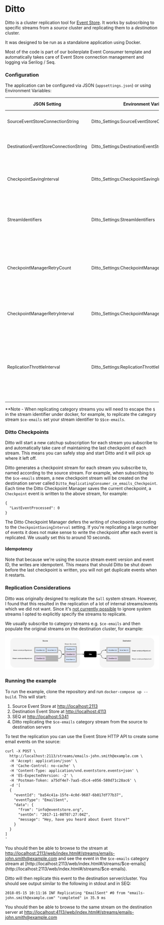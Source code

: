 # Ditto

Ditto is a cluster replication tool for [Event Store](http://eventstore.org). It works by subscribing to specific streams from a _source_ cluster and replicating them to a _destination_ cluster.

It was designed to be run as a standalone application using Docker. 

Most of the code is part of our boilerplate Event Consumer template and automatically takes care of Event Store connection management and logging via Serilog / Seq.

### Configuration

The application can be configured via JSON (`appsettings.json`) or using Environment Variables:

| JSON Setting | Environment Variable | Default Value | Description |
| ------------ | -------------------- | ----------- | ----------- |
| SourceEventStoreConnectionString | Ditto_Settings:SourceEventStoreConnectionString |   | The source event store connection string |
| DestinationEventStoreConnectionString | Ditto_Settings:DestinationEventStoreConnectionString |   | The destination event store connection string |
| CheckpointSavingInterval | Ditto_Settings:CheckpointSavingInterval | 5000 | The interval in milliseconds before the current checkpoint is saved |
| StreamIdentifiers | Ditto_Settings:StreamIdentifiers |  | Semi-colon (`;`) separated identifiers of streams that should be replicated* |
| CheckpointManagerRetryCount | Ditto_Settings:CheckpointManagerRetryCount | 5 | The number of times the Checkpoint Manager should attempt to save the Checkpoint in the event of a failure
| CheckpointManagerRetryInterval | Ditto_Settings:CheckpointManagerRetryInterval | 1000 | The interval in milliseconds between Checkpoint Manager retries |
| ReplicationThrottleInterval | Ditto_Settings:ReplicationThrottleInterval | 0 | The interval in milliseconds to wait between events. This can be useful if you want to reduce the load on your source server |


**Note - When replicating category streams you will need to escape the `$` in the stream identifier under docker, for example, to replicate the category stream `$ce-emails` set your stream identifier to `$$ce-emails`.

### Ditto Checkpoints

Ditto will start a new catchup subscription for each stream you subscribe to and automatically take care of maintaining the last checkpoint of each stream. This means you can safely stop and start Ditto and it will pick up where it left off. 

Ditto generates a checkpoint stream for each stream you subscribe to, named according to the source stream. For example, when subscribing to the `$ce-emails` stream, a new checkpoint stream will be created on the destination server called `Ditto_ReplicatingConsumer_ce_emails_Checkpoint`. Each time the Ditto Checkpoint Manager saves the current checkpoint, a `Checkpoint` event is written to the above stream, for example:

```
{
  "LastEventProcessed": 0
}
```

The Ditto Checkpoint Manager defers the writing of checkpoints according to the `CheckpointSavingInterval` setting. If you're replicating a large number of events it does not make sense to write the checkpoint after each event is replicated. We usually set this to around 10 seconds.

#### Idempotency

Note that because we're using the source stream event version and event ID, the writes are idempotent. This means that should Ditto be shut down before the last checkpoint is written, you will not get duplicate events when it restarts.

### Replication Considerations

Ditto was originally designed to replicate the `$all` system stream. However, I found that this resulted in the replication of a lot of internal streams/events which we did not want. Since it's [not currently possible](https://github.com/EventStore/EventStore/issues/718) to ignore system streams I opted to explicitly specify the streams to replicate.

We usually subscribe to category streams e.g. `$ce-emails` and then populate the original streams on the destination cluster, for example:

![Ditto in action](docs/img/ditto.png)

### Running the example

To run the example, clone the repository and run `docker-compose up --build`. This will start:

1. Source Event Store at [http://localhost:2113](http://localhost:2113)
2. Destination Event Store at [http://localhost:4113](http://localhost:4113)
3. SEQ at [http://localhost:5341](http://localhost:5341)
4. Ditto replicating the `$ce-emails` category stream from the source to destination servers

To test the replication you can use the Event Store HTTP API to create some email events on the source:

```
curl -X POST \
  http://localhost:2113/streams/emails-john.smith@example.com \
  -H 'Accept: application/json' \
  -H 'Cache-Control: no-cache' \
  -H 'Content-Type: application/vnd.eventstore.events+json' \
  -H 'ES-ExpectedVersion: -2' \
  -H 'Postman-Token: a75df4e7-7aa5-d5c4-e056-580d71c28ac6' \
  -d '[
  {
    "eventId": "ba54c41a-15fe-4c0d-9687-6b017df77b37",
    "eventType": "EmailSent",
    "data": {
      "from": "info@eventstore.org",
      "sentOn": "2017-11-08T07:27:04Z",
      "message": "Hey, have you heard about Event Store?"
    }
  }
]
'
```

You should then be able to browse to the stream at [http://localhost:2113/web/index.html#/streams/emails-john.smith@example.com](http://localhost:2113/web/index.html#/streams/emails-john.smith@example.com) and see the event in the `$ce-emails` category stream at [http://localhost:2113/web/index.html#/streams/$ce-emails](http://localhost:2113/web/index.html#/streams/$ce-emails).

Ditto will then replicate this event to the destination server/cluster. You should see output similar to the following in stdout and in SEQ:

```
2018-05-15 10:11:16 INF Replicating "EmailSent" #0 from "emails-john.smith@example.com" "completed" in 35.9 ms
```

You should then be able to browse to the same stream on the destination server at [http://localhost:4113/web/index.html#/streams/emails-john.smith@example.com](http://localhost:4113/web/index.html#/streams/emails-john.smith@example.com)

